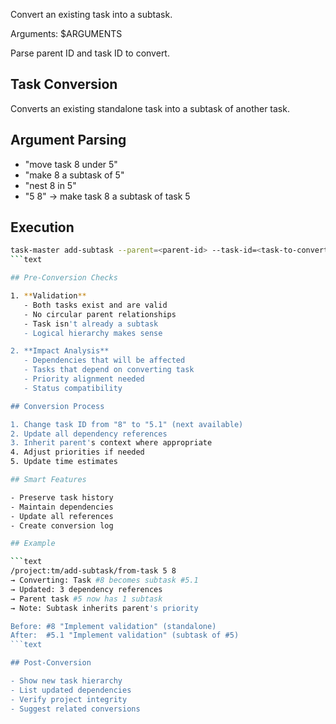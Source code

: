 Convert an existing task into a subtask.

Arguments: $ARGUMENTS

Parse parent ID and task ID to convert.

## Task Conversion

Converts an existing standalone task into a subtask of another task.

## Argument Parsing

- "move task 8 under 5"
- "make 8 a subtask of 5"
- "nest 8 in 5"
- "5 8" → make task 8 a subtask of task 5

## Execution

````bash
task-master add-subtask --parent=<parent-id> --task-id=<task-to-convert>
```text

## Pre-Conversion Checks

1. **Validation**
   - Both tasks exist and are valid
   - No circular parent relationships
   - Task isn't already a subtask
   - Logical hierarchy makes sense

2. **Impact Analysis**
   - Dependencies that will be affected
   - Tasks that depend on converting task
   - Priority alignment needed
   - Status compatibility

## Conversion Process

1. Change task ID from "8" to "5.1" (next available)
2. Update all dependency references
3. Inherit parent's context where appropriate
4. Adjust priorities if needed
5. Update time estimates

## Smart Features

- Preserve task history
- Maintain dependencies
- Update all references
- Create conversion log

## Example

```text
/project:tm/add-subtask/from-task 5 8
→ Converting: Task #8 becomes subtask #5.1
→ Updated: 3 dependency references
→ Parent task #5 now has 1 subtask
→ Note: Subtask inherits parent's priority

Before: #8 "Implement validation" (standalone)
After:  #5.1 "Implement validation" (subtask of #5)
```text

## Post-Conversion

- Show new task hierarchy
- List updated dependencies
- Verify project integrity
- Suggest related conversions
````
